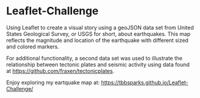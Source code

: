 # Leaflet-Challenge

Using Leaflet to create a visual story using a geoJSON data set from United States Geological Survey, or USGS for short, about earthquakes.  This map reflects the magnitude and location of the earthquake with different sized and colored markers.

For additional functionality, a second data set was used to illustrate the relationship between tectonic plates and seismic activity using data found at https://github.com/fraxen/tectonicplates.

Enjoy exploring my eartquake map at: https://tbbsparks.github.io/Leaflet-Challenge/
